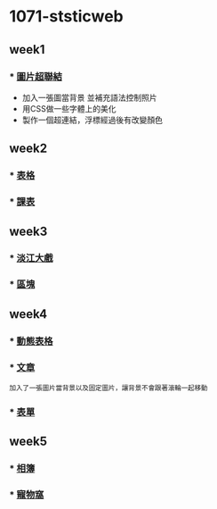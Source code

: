 # 1071-ststicweb

## week1
### * [圖片超聯結](https://s0227373691.github.io/1071-ststicweb/w01/intro.html)

* 加入一張圖當背景
並補充語法控制照片
* 用CSS做一些字體上的美化
* 製作一個超連結，浮標經過後有改變顏色


## week2
### * [表格](https://s0227373691.github.io/1071-ststicweb/w02/pokemon.html)
### * [課表](https://s0227373691.github.io/1071-ststicweb/w02/Curriculum.html)

## week3
### * [淡江大戲](https://s0227373691.github.io/1071-ststicweb/w03/tku60.html)
### * [區塊](https://s0227373691.github.io/1071-ststicweb/w03/div.html)

## week4
### * [動態表格](https://s0227373691.github.io/1071-ststicweb/w04/ttt.html)
### * [文章](https://s0227373691.github.io/1071-ststicweb/w04/blog.html)
```
加入了一張圖片當背景以及固定圖片，讓背景不會跟著滾輪一起移動
```
### * [表單](https://s0227373691.github.io/1071-ststicweb/w04/Form.html)

## week5
###  * [相簿](https://s0227373691.github.io/1071-ststicweb/w05-web/imagegallery.html)
###  * [寵物窩](https://s0227373691.github.io/1071-ststicweb/w05-pet/pet%20Web.html)
<!--stackedit_data:
eyJoaXN0b3J5IjpbLTU4MjgzMjM1MCwtMTA0NDIxOTcxOSwtMT
I0MDYzNzA4MSwtNDMyODY2MjE5LDkzNDM2NDIzOCwtMjgyNzcy
MTA0LDIwMjgyNjAzNTgsMTI4NDA3MjkyMCw0OTUyMjA3NiwtMT
c4MTc4NDg3Ml19
-->